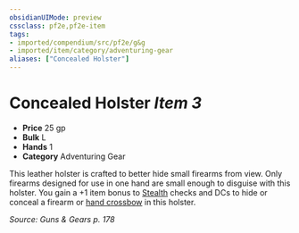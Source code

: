 ```yaml
---
obsidianUIMode: preview
cssclass: pf2e,pf2e-item
tags:
- imported/compendium/src/pf2e/g&g
- imported/item/category/adventuring-gear
aliases: ["Concealed Holster"]
---
```

# Concealed Holster *Item 3*  

- **Price** 25 gp
- **Bulk** L
- **Hands** 1
- **Category** Adventuring Gear

This leather holster is crafted to better hide small firearms from view. Only firearms designed for use in one hand are small enough to disguise with this holster. You gain a +1 item bonus to [Stealth](../../skills.md#Stealth) checks and DCs to hide or conceal a firearm or [hand crossbow](hand-crossbow.md) in this holster.

*Source: Guns & Gears p. 178*